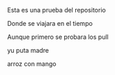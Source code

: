 Esta es una prueba del repositorio

Donde se viajara en el tiempo

Aunque primero se probara los pull

yu puta madre

arroz con mango
